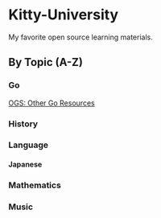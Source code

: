 # Kitty-University
My favorite open source learning materials. 
## By Topic (A-Z)
### Go
[OGS: Other Go Resources](https://online-go.com/docs/other-go-resources)
### History
### Language
#### Japanese
### Mathematics
### Music


